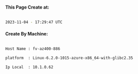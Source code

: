 
   
#### This Page Create at:

```bash

2023-11-04 - 17:29:47 UTC

```

#### Create By Machine:

```bash

Host Name : fv-az400-886

platform  : Linux-6.2.0-1015-azure-x86_64-with-glibc2.35

Ip Local  : 10.1.0.62

```

